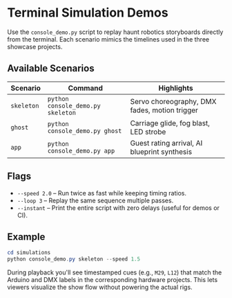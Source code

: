 # Terminal Simulation Demos

Use the `console_demo.py` script to replay haunt robotics storyboards directly from the terminal. Each scenario mimics the timelines used in the three showcase projects.

## Available Scenarios

| Scenario | Command | Highlights |
|----------|---------|------------|
| `skeleton` | `python console_demo.py skeleton` | Servo choreography, DMX fades, motion trigger |  
| `ghost` | `python console_demo.py ghost` | Carriage glide, fog blast, LED strobe |  
| `app` | `python console_demo.py app` | Guest rating arrival, AI blueprint synthesis |

## Flags

- `--speed 2.0` – Run twice as fast while keeping timing ratios.
- `--loop 3` – Replay the same sequence multiple passes.
- `--instant` – Print the entire script with zero delays (useful for demos or CI).

## Example

```powershell
cd simulations
python console_demo.py skeleton --speed 1.5
```

During playback you'll see timestamped cues (e.g., `M29`, `L12`) that match the Arduino and DMX labels in the corresponding hardware projects. This lets viewers visualize the show flow without powering the actual rigs.
